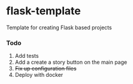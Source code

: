 # flask-template
Template for creating Flask based projects

### Todo 

1. Add tests
2. Add a create a story button on the main page
3. ~~Fix up configuration files~~
4. Deploy with docker
